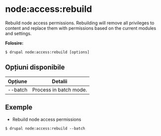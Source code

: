# node:access:rebuild
Rebuild node access permissions. Rebuilding will remove all privileges to content and replace them with permissions based on the current modules and settings.

**Folosire:**
```
$ drupal node:access:rebuild [options] 
```

## Opțiuni disponibile
Opțiune | Detalii
-------|-------------
--batch | Process in batch mode.

## Exemple
* Rebuild node access permissions
```
$ drupal node:access:rebuild --batch
```
